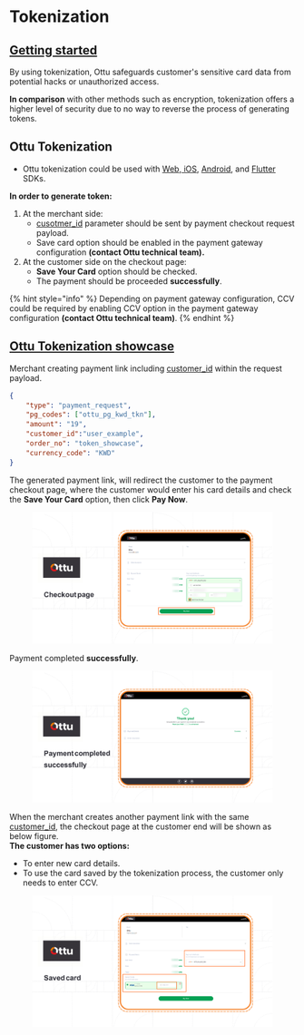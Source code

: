 # Tokenization

## [Getting started](tokenization.md#getting-started)

By using tokenization, Ottu safeguards customer's sensitive card data from potential hacks or unauthorized access.

**In comparison** with other methods such as encryption, tokenization offers a higher level of security due to no way to reverse the process of generating tokens.

## Ottu Tokenization

* Ottu tokenization could be used with [Web](broken-reference),[ iOS](checkout-sdk/ios.md), [Android](checkout-sdk/android.md), and [Flutter](checkout-sdk/flutter.md) SDKs.

**In order to generate token:**

1. At the merchant side:
   * [cusotmer\_id](rest-api/checkout-api.md#customer\_id-string-optional) parameter should be sent by payment checkout request payload.
   * &#x20;Save card option should be enabled in the payment gateway configuration **(contact Ottu technical team).**
2. At the customer side on the checkout page:
   * &#x20;**Save Your Card** option should be checked.
   * The payment should be proceeded **successfully**.

{% hint style="info" %}
Depending on payment gateway configuration, CCV could be required by enabling CCV option in the payment gateway configuration **(contact Ottu technical team)**.
{% endhint %}

## [Ottu Tokenization showcase](tokenization.md#ottu-tokenization-showcase)

Merchant creating payment link including [customer\_id](rest-api/checkout-api.md#customer\_id-string-optional) within the request payload.

```json
{
    "type": "payment_request",
    "pg_codes": ["ottu_pg_kwd_tkn"],
    "amount": "19",
    "customer_id":"user_example",
    "order_no": "token_showcase",
    "currency_code": "KWD"
}
```

The generated payment link, will redirect the customer to the payment checkout page, where the customer would enter his card details and check the **Save Your Card** option, then click **Pay Now**.

<figure><img src="../.gitbook/assets/Checkout page (1).png" alt=""><figcaption></figcaption></figure>

Payment completed **successfully**.

<figure><img src="../.gitbook/assets/Payment completed successfully (1).png" alt=""><figcaption></figcaption></figure>

When the merchant creates another payment link with the same [customer\_id](rest-api/checkout-api.md#customer\_id-string-optional), the checkout page at the customer end will be shown as below figure. \
**The customer has two options:**&#x20;

* To enter new card details.
* To use the card saved by the tokenization process, the customer only needs to enter CCV.



<figure><img src="../.gitbook/assets/Saved card (1).png" alt=""><figcaption></figcaption></figure>

